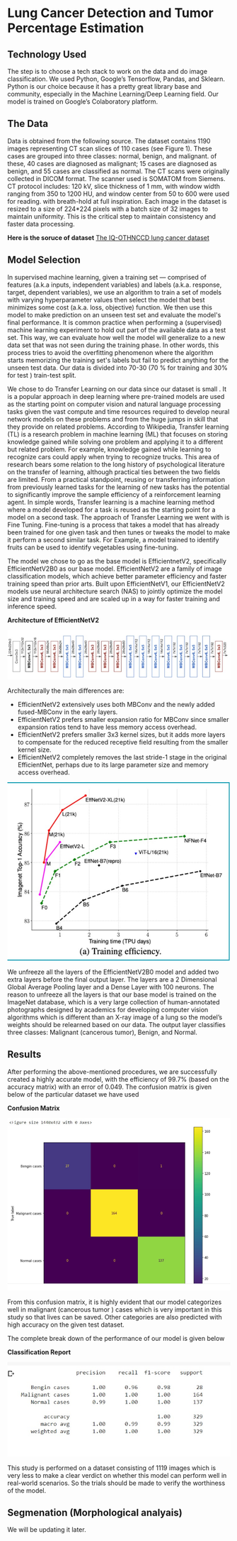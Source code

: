 # Lung Cancer Detection and Tumor Percentage Estimation

## Technology Used
The step is to choose a tech stack to work on the data and do image classification. We used  Python, Google’s Tensorflow, Pandas, and Sklearn. Python is our choice because it has a pretty great library base and community, especially in the Machine Learning/Deep Learning field. Our model is trained on Google’s Colaboratory platform.

## The Data

Data is obtained from the following source. The dataset contains 1190 images representing CT scan slices of 110 cases (see Figure 1). These cases are grouped into three classes: normal, benign, and malignant. of these, 40 cases are diagnosed as malignant; 15 cases are diagnosed as benign, and 55 cases are classified as normal. The CT scans were originally collected in DICOM format. The scanner used is SOMATOM from Siemens. CT protocol includes: 120 kV, slice thickness of 1 mm, with window width ranging from 350 to 1200 HU, and window center from 50 to 600 were used for reading. with breath-hold at full inspiration. Each image in the dataset is resized to a size of  224*224 pixels with a batch size of 32 images to maintain uniformity. This is the critical step to maintain consistency and faster data processing. 

**Here is the soruce of dataset** [The IQ-OTHNCCD lung cancer dataset](https://data.mendeley.com/datasets/bhmdr45bh2/1/)

## Model Selection

In supervised machine learning, given a training set — comprised of features (a.k.a inputs, independent variables) and labels (a.k.a. response, target, dependent variables), we use an algorithm to train a set of models with varying hyperparameter values then select the model that best minimizes some cost (a.k.a. loss, objective) function. We then use this model to make prediction on an unseen test set and evaluate the model's final performance.
It is common practice when performing a (supervised) machine learning experiment to hold out part of the available data as a test set. This way, we can evaluate how well the model will generalize to a new data set that was not seen during the training phase. In other words, this process tries to avoid the overfitting phenomenon where the algorithm starts memorizing the training set's labels but fail to predict anything for the unseen test data. 
Our data is divided into 70-30 (70 % for training and 30% for test )  train-test split. 
 
We chose to do Transfer Learning on our data since our dataset is small . It is a popular approach in deep learning where pre-trained models are used as the starting point on computer vision and natural language processing tasks given the vast compute and time resources required to develop neural network models on these problems and from the huge jumps in skill that they provide on related problems. According to Wikipedia, Transfer learning (TL) is a research problem in machine learning (ML) that focuses on storing knowledge gained while solving one problem and applying it to a different but related problem. For example, knowledge gained while learning to recognize cars could apply when trying to recognize trucks. This area of research bears some relation to the long history of psychological literature on the transfer of learning, although practical ties between the two fields are limited. From a practical standpoint, reusing or transferring information from previously learned tasks for the learning of new tasks has the potential to significantly improve the sample efficiency of a reinforcement learning agent. In simple words, Transfer learning is a machine learning method where a model developed for a task is reused as the starting point for a model on a second task. The approach of Transfer Learning we went with is Fine Tuning. Fine-tuning is a process that takes a model that has already been trained for one given task and then tunes or tweaks the model to make it perform a second similar task.
For Example, a model trained to identify fruits can be used to identify vegetables using fine-tuning. 
 
The model we chose to go as the base model is EfficientnetV2, specifically EfficientNetV2B0 as our base model. EfficientNetV2 are a family of image classification models, which achieve better parameter efficiency and faster training speed than prior arts. Built upon EfficientNetV1, our EfficientNetV2 models use neural architecture search (NAS) to jointly optimize the model size and training speed and are scaled up in a way for faster training and inference speed. 

**Architecture of EfficientNetV2**

![The architecture of EfficientNetV2](architecture_of_efficientnetV2.jpeg)

Architecturally the main differences are:

* EfficientNetV2 extensively uses both MBConv and the newly added fused-MBConv in the early layers.
* EfficientNetV2 prefers smaller expansion ratio for MBConv since smaller expansion ratios tend to have less memory access overhead.
* EfficientNetV2 prefers smaller 3x3 kernel sizes, but it adds more layers to compensate for the reduced receptive field resulting from the smaller kernel size.
* EfficientNetV2 completely removes the last stride-1 stage in the original EfficientNet, perhaps due to its large parameter size and memory access overhead.

![Training Efficiency](training_efficiency.jpeg)

We unfreeze all the layers of the EfficientNetV2B0 model and added two extra layers before the final output layer. The layers are a 2 Dimensional Global Average Pooling layer and a Dense Layer with 100 neurons. The reason to unfreeze all the layers is that our base model is trained on the ImageNet database, which is a very large collection of human-annotated photographs designed by academics for developing computer vision algorithms which is different than an X-ray image of a lung so the model’s weights should be relearned based on our data. The output layer classifies three classes: Malignant (cancerous tumor), Benign, and Normal.


## Results

After performing the above-mentioned procedures, we are successfully created a highly accurate model, with the efficiency of 99.7% (based on the accuracy matrix) with an error of 0.049. The confusion matrix is given below of the particular dataset we have used

**Confusion Matrix**

![Confusion Matrix](confusion_matrix.jpeg)

From this confusion matrix, it is highly evident that our model categorizes well in malignant (cancerous tumor ) cases which is very important in this study so that lives can be saved. Other categories are also predicted with high accuracy on the given test dataset.

The complete break down of the performance of our model is given below

**Classification Report**

![Classification Report](classification_report.jpeg)

This study is performed on a dataset consisting of 1119 images which is very less to make a clear verdict on whether this model can perform well in real-world scenarios. So the trials should be made to verify the worthiness of the model.

## Segmenation (Morphological analyais)

We will be updating it later.
